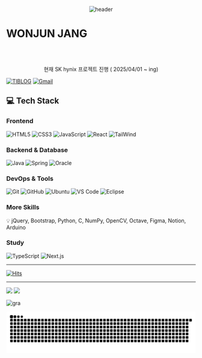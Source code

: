 <div align="center">

  ![header](https://capsule-render.vercel.app/api?type=rect&height=300&color=timeGradient&text=Hello%20Github&reversal=false&section=header&animation=fadeIn&desc=juniel1299's)

</div>


# WONJUN JANG

<p align="center">

</p>

<br>


<p align="center"> 
<!--    <a href="https://juniel1299.github.io/" target="_blank"> 자기소개 및 이력서 </a> -->
  <br>
  현재 SK hynix 프로젝트 진행 ( 2025/04/01 ~ ing)  
  <br>
</p>

[![TIBLOG](https://img.shields.io/badge/TIBLOG-white?style=for-the-badge&logo=TISTORY&logoColor=black)](https://problem-child.tistory.com/)
[![Gmail](https://img.shields.io/badge/Gmail-D14836?style=for-the-badge&logo=gmail&logoColor=white)](mailto:youngs5440@gmail.com) 

## 💻 Tech Stack

### Frontend
![HTML5](https://img.shields.io/badge/html5-%23E34F26.svg?style=for-the-badge&logo=html5&logoColor=white)
![CSS3](https://img.shields.io/badge/css3-%231572B6.svg?style=for-the-badge&logo=css3&logoColor=white)
![JavaScript](https://img.shields.io/badge/javascript-%23F7DF1E.svg?style=for-the-badge&logo=javascript&logoColor=black)
![React](https://img.shields.io/badge/react-%2361DAFB.svg?style=for-the-badge&logo=react&logoColor=white)
![TailWind](https://img.shields.io/badge/Tailwind_CSS-38B2AC?style=for-the-badge&logo=tailwind-css&logoColor=white)

### Backend & Database
![Java](https://img.shields.io/badge/java-%23ED8B00.svg?style=for-the-badge&logo=openjdk&logoColor=white)
![Spring](https://img.shields.io/badge/spring-%236DB33F.svg?style=for-the-badge&logo=spring&logoColor=white)
![Oracle](https://img.shields.io/badge/Oracle-F80000?style=for-the-badge&logo=oracle&logoColor=white)

### DevOps & Tools
![Git](https://img.shields.io/badge/git-%23F05033.svg?style=for-the-badge&logo=git&logoColor=white)
![GitHub](https://img.shields.io/badge/github-%23121011.svg?style=for-the-badge&logo=github&logoColor=white)
![Ubuntu](https://img.shields.io/badge/Ubuntu-E95420?style=for-the-badge&logo=ubuntu&logoColor=white)
![VS Code](https://img.shields.io/badge/VS%20Code-0078d7.svg?style=for-the-badge&logo=visual-studio-code&logoColor=white)
![Eclipse](https://img.shields.io/badge/Eclipse-FE7A16.svg?style=for-the-badge&logo=Eclipse&logoColor=white)

### More Skills
💡 jQuery, Bootstrap, Python, C, NumPy, OpenCV, Octave, Figma, Notion, Arduino

### Study
![TypeScript](https://img.shields.io/badge/typescript-%23007ACC.svg?style=for-the-badge&logo=typescript&logoColor=white)
![Next.js](https://img.shields.io/badge/next.js-%23000000.svg?style=for-the-badge&logo=next.js&logoColor=white)

---

[![Hits](https://hits.seeyoufarm.com/api/count/incr/badge.svg?url=https%3A%2F%2Fgithub.com%2Fjuniel1299&count_bg=%23E72727&title_bg=%233D88DB&icon=&icon_color=%23E7E7E7&title=hits&edge_flat=false)](https://hits.seeyoufarm.com)

---

![](https://github.com/juniel1299/github-stats-transparent/blob/output/generated/languages.svg)
![](https://github.com/juniel1299/github-stats-transparent/blob/output/generated/overview.svg)

![gra](https://github-readme-activity-graph.vercel.app/graph?username=juniel1299&bg_color=000000&color=3366ff&line=A0153E&point=FF204E&area=true&hide_border=true)

![snake gif](https://github.com/juniel1299/juniel1299/blob/output/github-contribution-grid-snake.svg)

